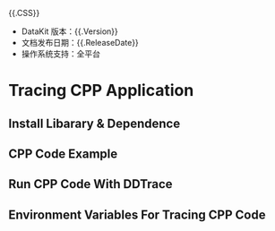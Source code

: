 {{.CSS}}

- DataKit 版本：{{.Version}}
- 文档发布日期：{{.ReleaseDate}}
- 操作系统支持：全平台

# Tracing CPP Application

## Install Libarary & Dependence

## CPP Code Example

## Run CPP Code With DDTrace

## Environment Variables For Tracing CPP Code
